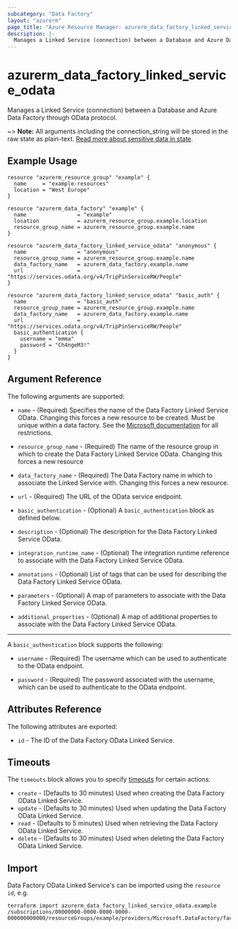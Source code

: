 ```yaml
---
subcategory: "Data Factory"
layout: "azurerm"
page_title: "Azure Resource Manager: azurerm_data_factory_linked_service_odata"
description: |-
  Manages a Linked Service (connection) between a Database and Azure Data Factory through OData protocol.
---
```


# azurerm_data_factory_linked_service_odata

Manages a Linked Service (connection) between a Database and Azure Data Factory through OData protocol.

~> **Note:** All arguments including the connection_string will be stored in the raw state as plain-text. [Read more about sensitive data in state](/docs/state/sensitive-data.html).

## Example Usage

```hcl
resource "azurerm_resource_group" "example" {
  name     = "example-resources"
  location = "West Europe"
}

resource "azurerm_data_factory" "example" {
  name                = "example"
  location            = azurerm_resource_group.example.location
  resource_group_name = azurerm_resource_group.example.name
}

resource "azurerm_data_factory_linked_service_odata" "anonymous" {
  name                = "anonymous"
  resource_group_name = azurerm_resource_group.example.name
  data_factory_name   = azurerm_data_factory.example.name
  url                 = "https://services.odata.org/v4/TripPinServiceRW/People"
}

resource "azurerm_data_factory_linked_service_odata" "basic_auth" {
  name                = "basic_auth"
  resource_group_name = azurerm_resource_group.example.name
  data_factory_name   = azurerm_data_factory.example.name
  url                 = "https://services.odata.org/v4/TripPinServiceRW/People"
  basic_authentication {
    username = "emma"
    password = "Ch4ngeM3!"
  }
}
```

## Argument Reference

The following arguments are supported:

* `name` - (Required) Specifies the name of the Data Factory Linked Service OData. Changing this forces a new resource to be created. Must be unique within a data factory. See the [Microsoft documentation](https://docs.microsoft.com/en-us/azure/data-factory/naming-rules) for all restrictions.

* `resource_group_name` - (Required) The name of the resource group in which to create the Data Factory Linked Service OData. Changing this forces a new resource

* `data_factory_name` - (Required) The Data Factory name in which to associate the Linked Service with. Changing this forces a new resource.

* `url` - (Required) The URL of the OData service endpoint.

* `basic_authentication` - (Optional) A `basic_authentication` block as defined below.

* `description` - (Optional) The description for the Data Factory Linked Service OData.

* `integration_runtime_name` - (Optional) The integration runtime reference to associate with the Data Factory Linked Service OData.

* `annotations` - (Optional) List of tags that can be used for describing the Data Factory Linked Service OData.

* `parameters` - (Optional) A map of parameters to associate with the Data Factory Linked Service OData.

* `additional_properties` - (Optional) A map of additional properties to associate with the Data Factory Linked Service OData.

---

A `basic_authentication` block supports the following:

* `username` - (Required) The username which can be used to authenticate to the OData endpoint.

* `password` - (Required) The password associated with the username, which can be used to authenticate to the OData endpoint.

## Attributes Reference

The following attributes are exported:

* `id` - The ID of the Data Factory OData Linked Service.

## Timeouts

The `timeouts` block allows you to specify [timeouts](https://www.terraform.io/docs/configuration/resources.html#timeouts) for certain actions:

* `create` - (Defaults to 30 minutes) Used when creating the Data Factory OData Linked Service.
* `update` - (Defaults to 30 minutes) Used when updating the Data Factory OData Linked Service.
* `read` - (Defaults to 5 minutes) Used when retrieving the Data Factory OData Linked Service.
* `delete` - (Defaults to 30 minutes) Used when deleting the Data Factory OData Linked Service.

## Import

Data Factory OData Linked Service's can be imported using the `resource id`, e.g.

```shell
terraform import azurerm_data_factory_linked_service_odata.example /subscriptions/00000000-0000-0000-0000-000000000000/resourceGroups/example/providers/Microsoft.DataFactory/factories/example/linkedservices/example
```
